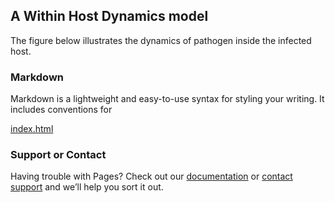 ## A Within Host Dynamics model


The figure below illustrates the dynamics of pathogen inside the infected host.

### Markdown

Markdown is a lightweight and easy-to-use syntax for styling your writing. It includes conventions for


[index.html](https://jferdy.github.io/WHD_fig3D/index.html) 


### Support or Contact

Having trouble with Pages? Check out our [documentation](https://docs.github.com/categories/github-pages-basics/) or [contact support](https://github.com/contact) and we’ll help you sort it out.
